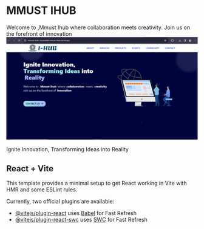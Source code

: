 # MMUST IHUB

Welcome to ,Mmust Ihub where collaboration meets creativity.
Join us on the forefront of innovation
![alt text](<src/assets/Screenshot 2024-01-22 032151.png>)

Ignite Innovation,
Transforming Ideas into Reality

## React + Vite

This template provides a minimal setup to get React working in Vite with HMR and some ESLint rules.

Currently, two official plugins are available:

- [@vitejs/plugin-react](https://github.com/vitejs/vite-plugin-react/blob/main/packages/plugin-react/README.md) uses [Babel](https://babeljs.io/) for Fast Refresh
- [@vitejs/plugin-react-swc](https://github.com/vitejs/vite-plugin-react-swc) uses [SWC](https://swc.rs/) for Fast Refresh
